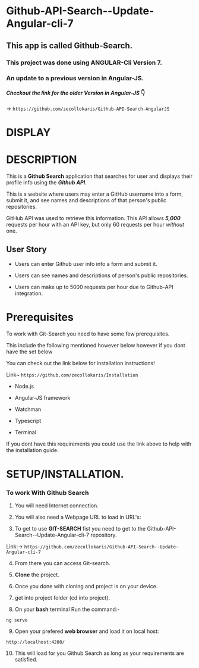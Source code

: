 # Github-API-Search--Update-Angular-cli-7

## This app is called Github-Search.

### **This project was done using ANGULAR-Cli Version 7.** 

### **An update to a previous version in Angular-JS.**

#### ***Checkout the link for the older Version in Angular-JS*** :point_down:

-> ```https://github.com/zecollokaris/Github-API-Search-AngularJS```

# DISPLAY


# DESCRIPTION

This is a **Github Search** application that searches for user and displays their profile info using the ***Github API.***

This is a website where users may enter a GitHub username into a form, submit it, and see names and descriptions of that person's public repositories. 

GitHub API was used to retrieve this information. This API allows ***5,000*** requests per hour with an API key, but only 60 requests per hour _without_ one.

## User Story

- Users can enter Github user info info a form and submit it.

- Users can see names and descriptions of person's public repositories.

- Users can make up to 5000 requests per hour due to Github-API integration.

# Prerequisites

To work with Git-Search you need to have some few prerequisites.

This include the following mentioned however below however if you dont have the set below

You can check out the link below for installation instructions!

Link~  ```https://github.com/zecollokaris/Installation```


- Node.js

- Angular-JS framework

- Watchman

- Typescript

- Terminal

If you dont have this requirements you could use the link above to help with the installation guide.

# **SETUP/INSTALLATION.**

### **To work With Github Search**

1. You will need Internet connection.

2. You will also need a Webpage URL to load in URL's:

3. To get to use **GIT-SEARCH** fist you need to get to the Github-API-Search--Update-Angular-cli-7 repository. 

Link:-> ```https://github.com/zecollokaris/Github-API-Search--Update-Angular-cli-7```

4. From there you can access Git-search.

5. **Clone** the project.

6. Once you done with cloning and project is on your device.

7. get into project folder (cd into project).

8. On your **bash** terminal Run the command:- 

```
ng serve
```

9. Open your prefered **web browser** and load it on local host:

```
http://localhost:4200/
```

10. This will load for you Github Search as long as your requirements are satisfied.

